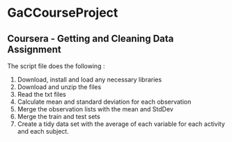 # GaCCourseProject
## Coursera - Getting and Cleaning Data Assignment 

The script file does the following :
1. Download, install and load any necessary libraries
2. Download and unzip the files
3. Read the txt files
4. Calculate mean and standard deviation for each observation
5. Merge the observation lists with the mean and StdDev
6. Merge the train and test sets
7. Create a tidy data set with the average of each variable for each activity and each subject.
